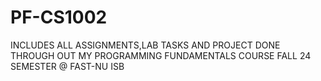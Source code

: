 # PF-CS1002
INCLUDES ALL ASSIGNMENTS,LAB TASKS AND PROJECT DONE THROUGH OUT MY PROGRAMMING FUNDAMENTALS COURSE FALL 24 SEMESTER 
@ FAST-NU ISB
